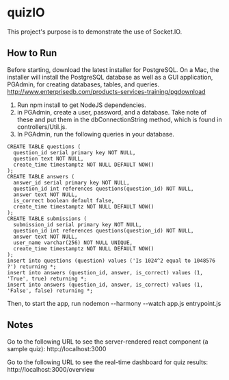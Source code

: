 # quizIO
This project's purpose is to demonstrate the use of Socket.IO.

How to Run
----------

Before starting, download the latest installer for PostgreSQL. On a Mac, the installer will install the PostgreSQL database as well as a GUI application, PGAdmin, for creating databases, tables, and queries.
http://www.enterprisedb.com/products-services-training/pgdownload

1. Run npm install to get NodeJS dependencies.
2. in PGAdmin, create a user, password, and a database. Take note of these and put them in the dbConnectionString method, which is found in controllers/Util.js.
3. In PGAdmin, run the following queries in your database.
```
CREATE TABLE questions (
  question_id serial primary key NOT NULL,
  question text NOT NULL,
  create_time timestamptz NOT NULL DEFAULT NOW()
);
CREATE TABLE answers (
  answer_id serial primary key NOT NULL,
  question_id int references questions(question_id) NOT NULL,
  answer text NOT NULL,
  is_correct boolean default false,
  create_time timestamptz NOT NULL DEFAULT NOW()
);
CREATE TABLE submissions (
  submission_id serial primary key NOT NULL,
  question_id int references questions(question_id) NOT NULL,
  answer text NOT NULL,
  user_name varchar(256) NOT NULL UNIQUE,
  create_time timestamptz NOT NULL DEFAULT NOW()
);
insert into questions (question) values ('Is 1024^2 equal to 1048576 ?') returning *;
insert into answers (question_id, answer, is_correct) values (1, 'True', true) returning *;
insert into answers (question_id, answer, is_correct) values (1, 'False', false) returning *;
```

Then, to start the app, run nodemon --harmony --watch app.js entrypoint.js

Notes
-----
Go to the following URL to see the server-rendered react component (a sample quiz): 
http://localhost:3000

Go to the following URL to see the real-time dashboard for quiz results:
http://localhost:3000/overview
